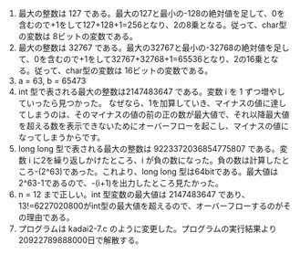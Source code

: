 1. 最大の整数は 127 である。最大の127と最小の-128の絶対値を足して、0を含むので+1をして127+128+1=256となり、2の8乗となる。従って、char型の変数は 8ビットの変数である。
1. 最大の整数は 32767 である。最大の32767と最小の-32768の絶対値を足して、0を含むので+1をして32767+32768+1=65536となり、2の16乗となる。従って、char型の変数は 16ビットの変数である。
1.  a = 63, b = 65473
1. int 型で表される最大の整数は2147483647 である。変数 i を 1 ずつ増やしていったら見つかった。
   なぜなら、1を加算していき、マイナスの値に達してしまうのは、そのマイナスの値の前の正の数が最大値で、それ以降最大値を超える数を表示できないためにオーバーフローを起こし、マイナスの値になってしまうからです。
1. long long 型で表される最大の整数は 9223372036854775807 である。変数 i に2を繰り返しかけたところ、i が負の数になった。負の数は計算したところ-(2^63)であった。これより、long long 型は64bitである。最大値は2^63-1であるので、-(i+1)を出力したところ見たかった。
1. n = 12 まで正しい。int 型変数の最大値は 2147483647 であり、13!=6227020800がint型の最大値を超えるので、オーバーフローするのがその理由である。
1. プログラムは kadai2-7.c のように変更した。プログラムの実行結果より  20922789888000日で解散する。

